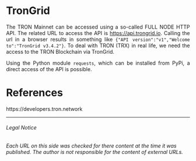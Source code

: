 # TronGrid

<p align="justify">The TRON Mainnet can be accessed using a so-called FULL NODE HTTP API. The related URL to access the API is <a href="https://api.trongrid.io/">https://api.trongrid.io</a>. Calling the url in a browser results in something like <code>{"API version":"v1","Welcome to":"TronGrid v3.4.2"}</code>. To deal with TRON (TRX) in real life, we need the access to the TRON Blockchain via TronGrid.
</p>

<p align="justify">
Using the Python module <code>requests</code>, which can be installed from PyPi, a direct access of the API is possible.  
</p>

# References

<p align="justify">
https://developers.tron.network
</p>

<hr>

<h6>Legal Notice</h6>

<p align="justify"><h6>
Each URL on this side was checked for there content at the time it was published. The author is not responsible for the content of external URLs.
</h6></p>
